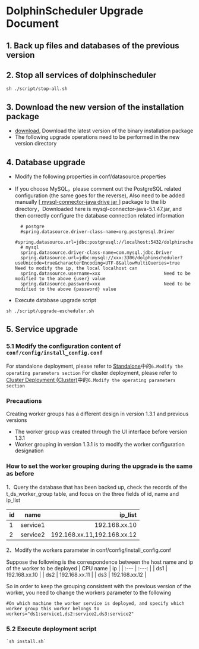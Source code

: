 
# DolphinScheduler Upgrade Document

## 1. Back up files and databases of the previous version

## 2. Stop all services of dolphinscheduler

 `sh ./script/stop-all.sh`

## 3. Download the new version of the installation package

- [download](https://dolphinscheduler.apache.org/en-us/docs/user_doc/download.html), Download the latest version of the binary installation package
- The following upgrade operations need to be performed in the new version directory

## 4. Database upgrade
- Modify the following properties in conf/datasource.properties

- If you choose MySQL，please comment out the PostgreSQL related configuration (the same goes for the reverse), Also need to be added manually [[ mysql-connector-java drive jar ](https://downloads.MySQL.com/archives/c-j/)]  package to the lib directory，Downloaded here is mysql-connector-java-5.1.47.jar, and then correctly configure the database connection related information

    ```properties
      # postgre
      #spring.datasource.driver-class-name=org.postgresql.Driver
      #spring.datasource.url=jdbc:postgresql://localhost:5432/dolphinscheduler
      # mysql
      spring.datasource.driver-class-name=com.mysql.jdbc.Driver
      spring.datasource.url=jdbc:mysql://xxx:3306/dolphinscheduler?useUnicode=true&characterEncoding=UTF-8&allowMultiQueries=true     Need to modify the ip, the local localhost can
      spring.datasource.username=xxx						Need to be modified to the above {user} value
      spring.datasource.password=xxx						Need to be modified to the above {password} value
    ```

- Execute database upgrade script

`sh ./script/upgrade-escheduler.sh`

## 5. Service upgrade

### 5.1 Modify the configuration content of `conf/config/install_config.conf`
For standalone deployment, please refer to [Standalone](https://dolphinscheduler.apache.org/zh-cn/docs/1.3.1/user_doc/standalone-deployment.html)中的`6.Modify the operating parameters section`
For cluster deployment, please refer to [Cluster Deployment (Cluster)](https://dolphinscheduler.apache.org/zh-cn/docs/1.3.1/user_doc/cluster-deployment.html)中的`6.Modify the operating parameters section`

### Precautions
Creating worker groups has a different design in version 1.3.1 and previous versions

- The worker group was created through the UI interface before version 1.3.1
- Worker grouping in version 1.3.1 is to modify the worker configuration designation

### How to set the worker grouping during the upgrade is the same as before

1、Query the database that has been backed up, check the records of the t_ds_worker_group table, and focus on the three fields of id, name and ip_list

| id | name | ip_list    |
| :---         |     :---:      |          ---: |
| 1   | service1     | 192.168.xx.10    |
| 2   | service2     | 192.168.xx.11,192.168.xx.12      |

2、Modify the workers parameter in conf/config/install_config.conf

Suppose the following is the correspondence between the host name and ip of the worker to be deployed
| CPU name | ip |
| :---  | :---:  |
| ds1   | 192.168.xx.10     |
| ds2   | 192.168.xx.11     |
| ds3   | 192.168.xx.12     |

So in order to keep the grouping consistent with the previous version of the worker, you need to change the workers parameter to the following

```shell
#On which machine the worker service is deployed, and specify which worker group this worker belongs to
workers="ds1:service1,ds2:service2,ds3:service2"
```

  
### 5.2 Execute deployment script
```shell
`sh install.sh`
```



